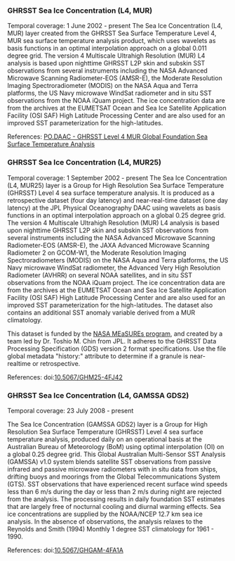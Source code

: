 ### GHRSST Sea Ice Concentration (L4, MUR)
Temporal coverage: 1 June 2002 - present
The Sea Ice Concentration (L4, MUR) layer created from the GHRSST Sea Surface Temperature Level 4, MUR sea surface temperature analysis product, which uses wavelets as basis functions in an optimal interpolation approach on a global 0.011 degree grid. The version 4 Multiscale Ultrahigh Resolution (MUR) L4 analysis is based upon nighttime GHRSST L2P skin and subskin SST observations from several instruments including the NASA Advanced Microwave Scanning Radiometer-EOS (AMSR-E), the Moderate Resolution Imaging Spectroradiometer (MODIS) on the NASA Aqua and Terra platforms, the US Navy microwave WindSat radiometer and in situ SST observations from the NOAA iQuam project. The ice concentration data are from the archives at the EUMETSAT Ocean and Sea Ice Satellite Application Facility (OSI SAF) High Latitude Processing Center and are also used for an improved SST parameterization for the high-latitudes.

References: [PO.DAAC - GHRSST Level 4 MUR Global Foundation Sea Surface Temperature Analysis](https://podaac.jpl.nasa.gov/dataset/MUR-JPL-L4-GLOB-v4.1)


### GHRSST Sea Ice Concentration (L4, MUR25)
Temporal coverage: 1 September 2002 - present
The Sea Ice Concentration (L4, MUR25) layer is a Group for High Resolution Sea Surface Temperature (GHRSST) Level 4 sea surface temperature analysis. It is produced as a retrospective dataset (four day latency) and near-real-time dataset (one day latency) at the JPL Physical Oceanography DAAC using wavelets as basis functions in an optimal interpolation approach on a global 0.25 degree grid. The version 4 Multiscale Ultrahigh Resolution (MUR) L4 analysis is based upon nighttime GHRSST L2P skin and subskin SST observations from several instruments including the NASA Advanced Microwave Scanning Radiometer-EOS (AMSR-E), the JAXA Advanced Microwave Scanning Radiometer 2 on GCOM-W1, the Moderate Resolution Imaging Spectroradiometers (MODIS) on the NASA Aqua and Terra platforms, the US Navy microwave WindSat radiometer, the Advanced Very High Resolution Radiometer (AVHRR) on several NOAA satellites, and in situ SST observations from the NOAA iQuam project. The ice concentration data are from the archives at the EUMETSAT Ocean and Sea Ice Satellite Application Facility (OSI SAF) High Latitude Processing Center and are also used for an improved SST parameterization for the high-latitudes.   The dataset also contains an additional SST anomaly variable derived from a MUR climatology.


This dataset is funded by the [NASA MEaSUREs program](http://earthdata.nasa.gov/our-community/community-data-system-programs/measures-projects), and created by a team led by Dr. Toshio M. Chin from JPL. It adheres to the GHRSST Data Processing Specification (GDS) version 2 format specifications. Use the file global metadata "history:" attribute to determine if a granule is near-realtime or retrospective.

References: doi:[10.5067/GHM25-4FJ42](https://doi.org/10.5067/GHM25-4FJ42)


### GHRSST Sea Ice Concentration (L4, GAMSSA GDS2)
Temporal coverage: 23 July 2008 - present

The Sea Ice Concentration (GAMSSA GDS2) layer is a Group for High Resolution Sea Surface Temperature (GHRSST) Level 4 sea surface temperature analysis, produced daily on an operational basis at the Australian Bureau of Meteorology (BoM) using optimal interpolation (OI) on a global 0.25 degree grid. This Global Australian Multi-Sensor SST Analysis (GAMSSA) v1.0 system blends satellite SST observations from passive infrared and passive microwave radiometers with in situ data from ships, drifting buoys and moorings from the Global Telecommunications System (GTS). SST observations that have experienced recent surface wind speeds less than 6 m/s during the day or less than 2 m/s during night are rejected from the analysis.  The processing results in daily foundation SST estimates that are largely free of nocturnal cooling and diurnal warming effects.  Sea ice concentrations are supplied by the NOAA/NCEP 12.7 km sea ice analysis.  In the absence of observations, the analysis relaxes to the Reynolds and Smith (1994) Monthly 1 degree SST climatology for 1961 - 1990.

References: doi:[10.5067/GHGAM-4FA1A](https://doi.org/10.5067/GHGAM-4FA1A)